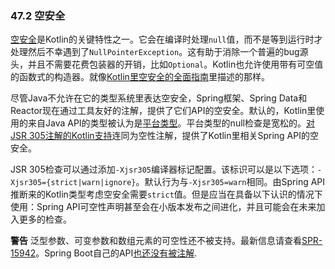 ### 47.2 空安全

[空安全](https://kotlinlang.org/docs/reference/null-safety.html)是Kotlin的关键特性之一。它会在编译时处理`null`值，而不是等到运行时才处理然后不幸遇到了`NullPointerException`。这有助于消除一个普遍的bug源头，并且不需要花费包装器的开销，比如`Optional`。Kotlin也允许使用带有可空值的函数式的构造器。就像[Kotlin里空安全的全面指南](http://www.baeldung.com/kotlin-null-safety)里描述的那样。

尽管Java不允许在它的类型系统里表达空安全，Spring框架、Spring Data和Reactor现在通过工具友好的注解，提供了它们API的空安全。默认的，Kotlin里使用的来自Java API的类型被认为是[平台类型](https://kotlinlang.org/docs/reference/java-interop.html#null-safety-and-platform-types)。平台类型的null检查是宽松的。[对JSR 305注解的Kotlin支持](https://kotlinlang.org/docs/reference/java-interop.html#jsr-305-support)连同为空性注解，提供了Kotlin里相关Spring API的空安全。

JSR 305检查可以通过添加`-Xjsr305`编译器标记配置。该标识可以是以下选项：`-Xjsr305={strict|warn|ignore}`。默认行为与`-Xjsr305=warn`相同。由Spring API推断来的Kotlin类型考虑空安全需要`strict`值。但是应当在具备以下认识的情况下使用：Spring API可空性声明甚至会在小版本发布之间进化，并且可能会在未来加入更多的检查。

**警告** 泛型参数、可变参数和数组元素的可空性还不被支持。最新信息请查看[SPR-15942](https://jira.spring.io/browse/SPR-15942)。Spring Boot自己的API[也还没有被注解](https://github.com/spring-projects/spring-boot/issues/10712).

